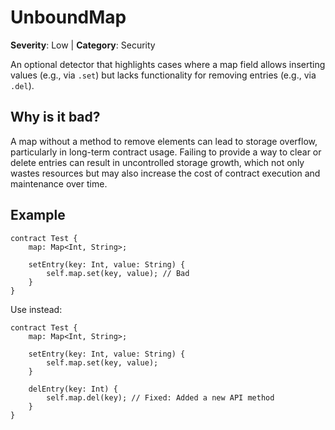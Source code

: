 # UnboundMap
**Severity**: Low | **Category**: Security

An optional detector that highlights cases where a map field allows inserting
values (e.g., via `.set`) but lacks functionality for removing entries (e.g., via `.del`).

## Why is it bad?
A map without a method to remove elements can lead to storage overflow, particularly
in long-term contract usage. Failing to provide a way to clear or delete entries
can result in uncontrolled storage growth, which not only wastes resources but
may also increase the cost of contract execution and maintenance over time.

## Example
```tact
contract Test {
    map: Map<Int, String>;

    setEntry(key: Int, value: String) {
        self.map.set(key, value); // Bad
    }
}
```

Use instead:
```tact
contract Test {
    map: Map<Int, String>;

    setEntry(key: Int, value: String) {
        self.map.set(key, value);
    }

    delEntry(key: Int) {
        self.map.del(key); // Fixed: Added a new API method
    }
}
```
